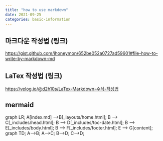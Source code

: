 ```yaml
---
title: "how to use markdown"
date: 2021-09-25
categories: basic-information
---
```



 ## 마크다운 작성법 (링크)  

<https://gist.github.com/ihoneymon/652be052a0727ad59601#file-how-to-write-by-markdown-md>  

<script src="https://gist.github.com/ihoneymon/652be052a0727ad59601.js"></script>  

 ## LaTex 작성법 (링크)  

 <https://velog.io/@d2h10s/LaTex-Markdown-수식-작성법>  

##  mermaid

<div class="mermaid"> 
graph LR;
    A[index.md] -->B[_layouts/home.html];
    B --> C[_includes/head.html];
    B --> D[_includes/toc-date.html];
    B --> E[_includes/body.html];
    B --> F[_includes/footer.html];
    E --> G[content];
</div>

<div class="mermaid"> 
  graph TD; A-->B; A-->C; B-->D; C-->D; 
</div>
